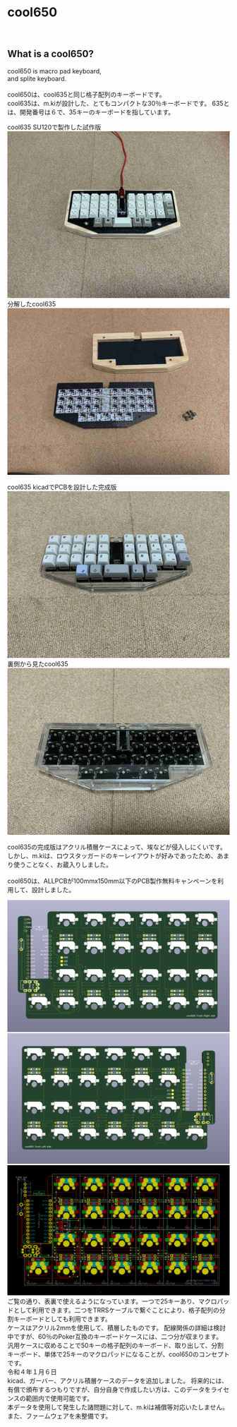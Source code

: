 # cool650

<br>

## What is a cool650?

cool650 is macro pad keyboard,
<br>
and splite keyboard.
<br>
<br>
cool650は、cool635と同じ格子配列のキーボードです。
<br>
cool635は、m.kiが設計した、とてもコンパクトな30％キーボードです。
635とは、開発番号は６で、35キーのキーボードを指しています。
<br>


cool635 SU120で製作した試作版
![](img/img0001.jpg)
分解したcool635
![](img/img0002.jpg)

cool635 kicadでPCBを設計した完成版
![](img/img0003.jpg)
裏側から見たcool635
![](img/img0004.jpg)


cool635の完成版はアクリル積層ケースによって、埃などが侵入しにくいです。
<br>
しかし、m.kiは、ロウスタッガードのキーレイアウトが好みであったため、あまり使うことなく、お蔵入りしました。
<br>
<br>
cool650は、ALLPCBが100mmx150mm以下のPCB製作無料キャンペーンを利用して、設計しました。

![](img/img0005.jpg)
![](img/img0006.jpg)
![](img/img0007.jpg)
ご覧の通り、表裏で使えるようになっています。一つで25キーあり、マクロパッドとして利用できます。二つをTRRSケーブルで繋ぐことにより、格子配列の分割キーボードとしても利用できます。
<br>
ケースはアクリル2mmを使用して、積層したものです。
配線関係の詳細は検討中ですが、60％のPoker互換のキーボードケースには、二つ分が収まります。
汎用ケースに収めることで50キーの格子配列のキーボード、取り出して、分割キーボード、単体で25キーのマクロパッドになることが、cool650のコンセプトです。
<br>
令和４年１月６日
<br>
kicad、ガーバー、アクリル積層ケースのデータを追加しました。
将来的には、有償で頒布するつもりですが、自分自身で作成したい方は、このデータをライセンスの範囲内で使用可能です。
<br>
本データを使用して発生した諸問題に対して、m.kiは補償等対応いたしません。
<br>
また、ファームウェアを未整備です。
<br>